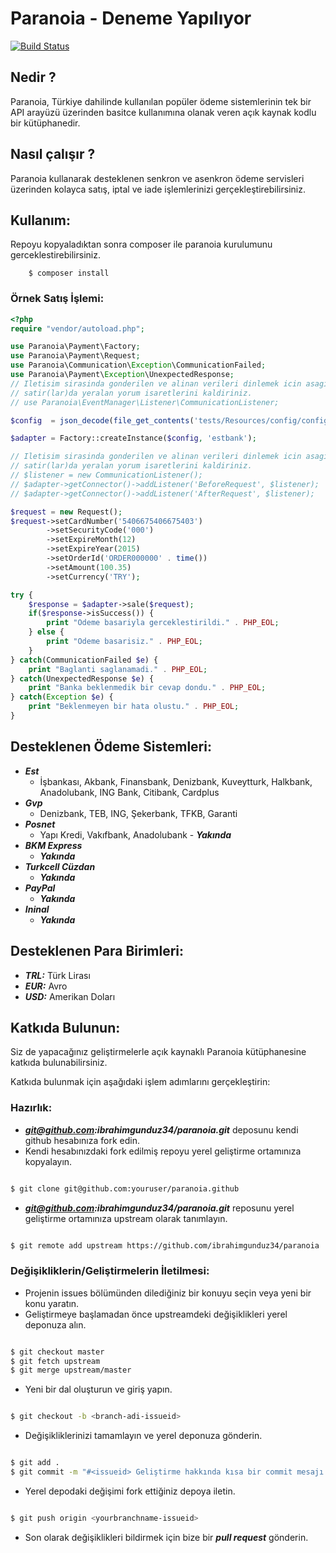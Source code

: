 # Paranoia - Deneme Yapılıyor

[![Build Status](https://travis-ci.org/ibrahimgunduz34/paranoia.png?branch=master)](https://travis-ci.org/ibrahimgunduz34/paranoia)

## Nedir ?
Paranoia, Türkiye dahilinde kullanılan popüler ödeme sistemlerinin tek bir API arayüzü üzerinden basitce kullanımına olanak veren açık kaynak kodlu bir kütüphanedir.

## Nasıl çalışır ?
Paranoia kullanarak desteklenen senkron ve asenkron ödeme servisleri üzerinden kolayca satış, iptal ve iade işlemlerinizi gerçekleştirebilirsiniz.

## Kullanım:

Repoyu kopyaladıktan sonra composer ile paranoia kurulumunu gerceklestirebilirsiniz.
```shell
	$ composer install
```

### Örnek Satış İşlemi:

```php
<?php
require "vendor/autoload.php";

use Paranoia\Payment\Factory;
use Paranoia\Payment\Request;
use Paranoia\Communication\Exception\CommunicationFailed;
use Paranoia\Payment\Exception\UnexpectedResponse;
// Iletisim sirasinda gonderilen ve alinan verileri dinlemek icin asagidaki
// satir(lar)da yeralan yorum isaretlerini kaldiriniz.
// use Paranoia\EventManager\Listener\CommunicationListener;

$config  = json_decode(file_get_contents('tests/Resources/config/config.json'));

$adapter = Factory::createInstance($config, 'estbank');

// Iletisim sirasinda gonderilen ve alinan verileri dinlemek icin asagidaki
// satir(lar)da yeralan yorum isaretlerini kaldiriniz.
// $listener = new CommunicationListener();
// $adapter->getConnector()->addListener('BeforeRequest', $listener);
// $adapter->getConnector()->addListener('AfterRequest', $listener);

$request = new Request();
$request->setCardNumber('5406675406675403')
        ->setSecurityCode('000')
        ->setExpireMonth(12)
        ->setExpireYear(2015)
        ->setOrderId('ORDER000000' . time())
        ->setAmount(100.35)
        ->setCurrency('TRY');

try {
    $response = $adapter->sale($request);
    if($response->isSuccess()) {
        print "Odeme basariyla gerceklestirildi." . PHP_EOL;
    } else {
        print "Odeme basarisiz." . PHP_EOL;
    }
} catch(CommunicationFailed $e) {
    print "Baglanti saglanamadi." . PHP_EOL;
} catch(UnexpectedResponse $e) {
    print "Banka beklenmedik bir cevap dondu." . PHP_EOL;
} catch(Exception $e) {
    print "Beklenmeyen bir hata olustu." . PHP_EOL;
}
```

## Desteklenen Ödeme Sistemleri:

* ***Est***
	* İşbankası, Akbank, Finansbank, Denizbank, Kuveytturk, Halkbank, Anadolubank, ING Bank, Citibank, Cardplus
* ***Gvp***
	* Denizbank, TEB, ING, Şekerbank, TFKB, Garanti
* ***Posnet***
	* Yapı Kredi, Vakıfbank, Anadolubank - ***Yakında***
* ***BKM Express***
	* ***Yakında***
* ***Turkcell Cüzdan***
	* ***Yakında***
* ***PayPal***
	* ***Yakında***
* ***Ininal***
	* ***Yakında***

## Desteklenen Para Birimleri:

* ***TRL:*** Türk Lirası
* ***EUR:*** Avro
* ***USD:*** Amerikan Doları

## Katkıda Bulunun:
Siz de yapacağınız geliştirmelerle açık kaynaklı Paranoia kütüphanesine katkıda bulunabilirsiniz.

Katkıda bulunmak için aşağıdaki işlem adımlarını gerçekleştirin:

### Hazırlık:

* ***git@github.com:ibrahimgunduz34/paranoia.git*** deposunu kendi github hesabınıza fork edin.
* Kendi hesabınızdaki fork edilmiş repoyu yerel geliştirme ortamınıza kopyalayın.

```sh

$ git clone git@github.com:youruser/paranoia.github

```
* ***git@github.com:ibrahimgunduz34/paranoia.git*** reposunu yerel geliştirme ortamınıza upstream olarak tanımlayın.

```sh

$ git remote add upstream https://github.com/ibrahimgunduz34/paranoia

```

### Değişikliklerin/Geliştirmelerin İletilmesi:

* Projenin issues bölümünden dilediğiniz bir konuyu seçin veya yeni bir konu yaratın.
* Geliştirmeye başlamadan önce upstreamdeki değişiklikleri yerel deponuza alın.

```sh

$ git checkout master
$ git fetch upstream
$ git merge upstream/master

```

* Yeni bir dal oluşturun ve giriş yapın.

```sh

$ git checkout -b <branch-adi-issueid>

```

* Değişikliklerinizi tamamlayın ve yerel deponuza gönderin.

```sh

$ git add .
$ git commit -m "#<issueid> Geliştirme hakkında kısa bir commit mesajı."

```

* Yerel depodaki değişimi fork ettiğiniz depoya iletin.

```sh

$ git push origin <yourbranchname-issueid>

```
* Son olarak değişiklikleri bildirmek için bize bir ***pull request*** gönderin.

